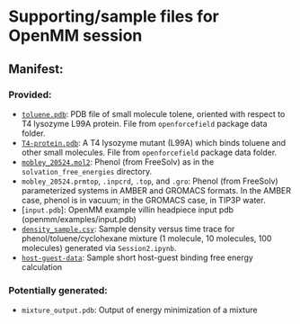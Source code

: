 # Supporting/sample files for OpenMM session

## Manifest:

### Provided:
- [`toluene.pdb`](toluene.pdb): PDB file of small molecule tolene, oriented with respect to T4 lysozyme L99A protein. File from `openforcefield` package data folder.
- [`T4-protein.pdb`](T4-protein.pdb): A T4 lysozyme mutant (L99A) which binds toluene and other small molecules. File from `openforcefield` package data folder.
- [`mobley_20524.mol2`](mobley_20524.mol2): Phenol (from FreeSolv) as in the `solvation_free_energies` directory.
- `mobley_20524.prmtop`, `.inpcrd`, `.top`, and `.gro`: Phenol (from FreeSolv) parameterized systems in AMBER and GROMACS formats. In the AMBER case, phenol is in vacuum; in the GROMACS case, in TIP3P water.
- [`input.pdb`]: OpenMM example villin headpiece input pdb (openmm/examples/input.pdb)
- [`density_sample.csv`](desity_sample.csv): Sample density versus time trace for phenol/toluene/cyclohexane mixture (1 molecule, 10 molecules, 100 molecules) generated via `Session2.ipynb`.
- [`host-guest-data`](host-guest-data): Sample short host-guest binding free energy calculation

### Potentially generated:
- `mixture_output.pdb`: Output of energy minimization of a mixture
